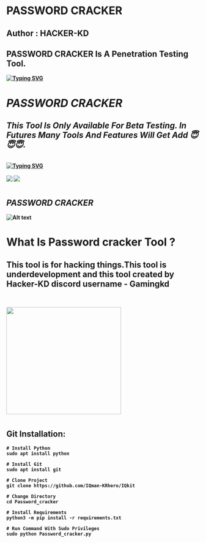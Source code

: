 <h1><b>PASSWORD CRACKER</h1><b>
<h2><b>Author :</b> HACKER-KD </h2>
<h2>PASSWORD CRACKER Is A Penetration Testing Tool. </h2>
<a href="https://git.io/typing-svg"><img src="https://readme-typing-svg.demolab.com?font=Fira+Code&pause=1000&color=0BF700&width=435&lines=PASSWORD+CRACKER;HACKER+KD" alt="Typing SVG" /></a>

#
<h1><b><i> PASSWORD CRACKER </i></b></h1>
<h2><i><b> This Tool Is Only Available For Beta Testing. In Futures Many Tools And Features Will Get Add 😇😇😇. </i></b></h2><br>
<a href="https://git.io/typing-svg"><img src="https://readme-typing-svg.demolab.com?font=Fira+Code&pause=1000&color=0BF700&background=000000&width=435&lines=Password+Cracker;Tool+Made+For+Beginner+Hackers;HACKER+KD+" alt="Typing SVG" /></a> </a><br></br>
<img src="https://img.shields.io/badge/Python 3.11- red">  <img src="https://img.shields.io/badge/Download-Now-green"> 

#
<h2><b><i>PASSWORD CRACKER</h2></b></i>

![Alt text](screenshots/name.png)
#
#
<h1><b>What Is Password cracker Tool ?</h1></b>
<h2>This tool is for hacking things.This tool is underdevelopment and this tool created by Hacker-KD discord username - Gamingkd </h2><br>
<img src=""><br>


<img src='' height='280px' width='300px'><br>


#
<h2><b>Git Installation: </h2></b>

``` 
# Install Python
sudo apt install python

# Install Git 
sudo apt install git

# Clone Project
git clone https://github.com/IQman-KRhero/IQkit

# Change Directory
cd Password_cracker

# Install Requirements
python3 -m pip install -r requirements.txt

# Run Command With Sudo Privileges
sudo python Password_cracker.py

```

